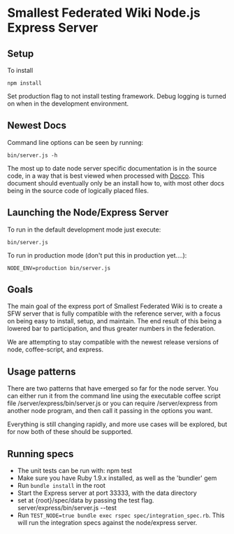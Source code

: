 # Smallest Federated Wiki Node.js Express Server
## Setup

To install

	npm install

Set production flag to not install testing framework.
Debug logging is turned on when in the development environment.

## Newest Docs
Command line options can be seen by running:

	bin/server.js -h

The most up to date node server specific documentation is in the source
code, in a way that is best viewed when processed with 
[Docco](http://jashkenas.github.com/docco/). This document should eventually
only be an install how to, with most other docs being in the source code
of logically placed files.

## Launching the Node/Express Server

To run in the default development mode just execute:

	bin/server.js

To run in production mode (don't put this in production yet....):

	NODE_ENV=production bin/server.js

## Goals
The main goal of the express port of Smallest Federated Wiki is to create a
SFW server that is fully compatible with the reference server, with a focus
on being easy to install, setup, and maintain.  The end result of this being
a lowered bar to participation, and thus greater numbers in the federation.

We are attempting to stay compatible  with the newest release versions of
node, coffee-script, and express.

## Usage patterns
There are two patterns that have emerged so far for the node server.
You can either run it from the command line using the executable coffee script
file /server/express/bin/server.js or you can require /server/express from another
node program, and then call it passing in the options you want.

Everything is still changing rapidly, and more use cases will be explored,
but for now both of these should be supported.

## Running specs

* The unit tests can be run with:
	npm test
* Make sure you have Ruby 1.9.x installed, as well as the 'bundler' gem
* Run `bundle install` in the root
* Start the Express server at port 33333, with the data directory 
* set at {root}/spec/data by passing the test flag.
	server/express/bin/server.js --test
* Run `TEST_NODE=true bundle exec rspec spec/integration_spec.rb`. This will run the integration specs against the node/express server.
